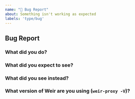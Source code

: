 ```yaml
---
name: "🐛 Bug Report"
about: Something isn't working as expected
labels: 'type/bug'
---
```


## Bug Report

<!-- Please answer these questions before submitting your issue. Thanks! -->

### What did you do?

<!-- If possible, provide a recipe for reproducing the error. -->

### What did you expect to see?

### What did you see instead?

### What version of Weir are you using (`weir-proxy -V`)?
